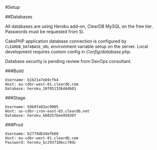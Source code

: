 #Setup

##Databases

All databases are using Heroku add-on, ClearDB MySQL on the free tier.
Passwords must be requested from Si.

CakePHP application database connection is configured by `CLEARDB_DATABASE_URL` environment variable setup on the server. Local development requires custom config in *Config/database.php*. 

Database security is pending review from DevOps consultant.
 
###Build

    Username: b1b21e7eb9cfb4
    Host: eu-cdbr-west-01.cleardb.com
    Database: heroku_18f051336d4db01

###Stage

    Username: b9b9fe03ac9905
    Host: us-cdbr-iron-east-03.cleardb.net
    Database: heroku_b60257bee95830f

###Prod

    Username: b2779db3defb60
    Host: eu-cdbr-west-01.cleardb.com
    Password: heroku_bc293710bcc78dc